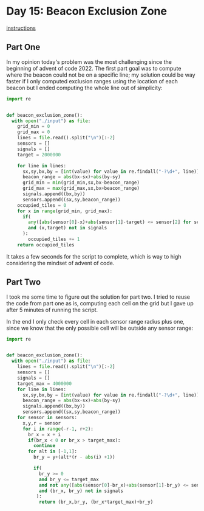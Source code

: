# Day 15: Beacon Exclusion Zone

[instructions](https://adventofcode.com/2022/day/15)

## Part One

In my opinion today's problem was the most challenging since the beginning of advent of code 2022. The first part goal was to compute where the beacon could not be on a specific line; my solution could be way faster if I only computed exclusion ranges using the location of each beacon but I ended computing the whole line out of simplicity:

```python
import re


def beacon_exclusion_zone():
  with open("./input") as file:
    grid_min = 0
    grid_max = 0
    lines = file.read().split("\n")[:-2]
    sensors = []
    signals = []
    target = 2000000

    for line in lines:
      sx,sy,bx,by = [int(value) for value in re.findall("-?\d+", line)]
      beacon_range = abs(bx-sx)+abs(by-sy)
      grid_min = min(grid_min,sx,bx-beacon_range)
      grid_max = max(grid_max,sx,bx+beacon_range)
      signals.append((bx,by))
      sensors.append((sx,sy,beacon_range))
    occupied_tiles = 0
    for x in range(grid_min, grid_max):
      if(
        any([abs(sensor[0]-x)+abs(sensor[1]-target) <= sensor[2] for sensor in sensors])
        and (x,target) not in signals
      ):
        occupied_tiles += 1
    return occupied_tiles
```

It takes a few seconds for the script to complete, which is way to high considering the mindset of advent of code.

## Part Two

I took me some time to figure out the solution for part two. I tried to reuse the code from part one as is, computing each cell on the grid but I gave up after 5 minutes of running the script. 

In the end I only check every cell in each sensor range radius plus one, since we know that the only possible cell will be outside any sensor range:

```python
import re


def beacon_exclusion_zone():
  with open("./input") as file:
    lines = file.read().split("\n")[:-2]
    sensors = []
    signals = []
    target_max = 4000000
    for line in lines:
      sx,sy,bx,by = [int(value) for value in re.findall("-?\d+", line)]
      beacon_range = abs(bx-sx)+abs(by-sy)
      signals.append((bx,by))
      sensors.append((sx,sy,beacon_range))
    for sensor in sensors:
      x,y,r = sensor
      for i in range(-r-1, r+2):
        br_x = x + i
        if(br_x < 0 or br_x > target_max):
          continue
        for alt in [-1,1]:
          br_y = y+(alt*(r - abs(i) +1))

          if(
            br_y >= 0
            and br_y <= target_max
            and not any([abs(sensor[0]-br_x)+abs(sensor[1]-br_y) <= sensor[2] for sensor in sensors])
            and (br_x, br_y) not in signals
           ):
            return (br_x,br_y, (br_x*target_max)+br_y)
```


